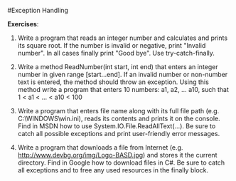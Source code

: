 #Exception Handling

**Exercises**:

01. Write a program that reads an integer number and calculates and prints its square root.
If the number is invalid or negative, print "Invalid number". In all cases finally print "Good bye". Use try-catch-finally.

02. Write a method ReadNumber(int start, int end) that enters an integer number in given range [start…end].
If an invalid number or non-number text is entered, the method should throw an exception. Using this method write a program that enters 10 numbers:
a1, a2, … a10, such that 1 < a1 < … < a10 < 100

03. Write a program that enters file name along with its full file path (e.g. C:\WINDOWS\win.ini), reads its contents and prints it on the console.
Find in MSDN how to use System.IO.File.ReadAllText(…). Be sure to catch all possible exceptions and print user-friendly error messages.

04. Write a program that downloads a file from Internet (e.g. http://www.devbg.org/img/Logo-BASD.jpg) and stores it the current directory.
Find in Google how to download files in C#. Be sure to catch all exceptions and to free any used resources in the finally block.
